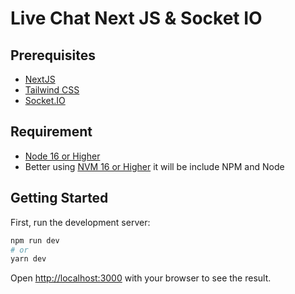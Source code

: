 # Live Chat Next JS & Socket IO

## Prerequisites

- [NextJS](https://nextjs.org/)
- [Tailwind CSS](https://tailwindcss.com/)
- [Socket.IO](https://socket.io/)

## Requirement

- [Node 16 or Higher](https://nodejs.org/en/download)
- Better using [NVM 16 or Higher](https://github.com/nvm-sh/nvm) it will be include NPM and Node

## Getting Started

First, run the development server:

```bash
npm run dev
# or
yarn dev
```

Open [http://localhost:3000](http://localhost:3000) with your browser to see the result.

